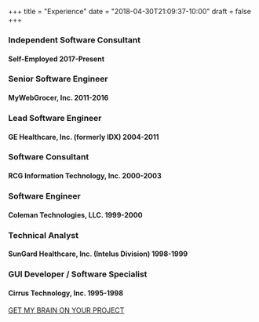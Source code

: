 +++
title = "Experience"
date = "2018-04-30T21:09:37-10:00"
draft = false
+++


### Independent Software Consultant
#### Self-Employed 2017-Present
<p class="mb-5"></p>

### Senior Software Engineer
#### MyWebGrocer, Inc. 2011-2016
<p class="mb-5"></p>

### Lead Software Engineer
#### GE Healthcare, Inc. (formerly IDX) 2004-2011
<p class="mb-5"></p>

### Software Consultant
#### RCG Information Technology, Inc. 2000-2003
<p class="mb-5"></p>

### Software Engineer
#### Coleman Technologies, LLC. 1999-2000
<p class="mb-5"></p>

### Technical Analyst
#### SunGard Healthcare, Inc. (Intelus Division) 1998-1999
<p class="mb-5"></p>

### GUI Developer / Software Specialist
#### Cirrus Technology, Inc. 1995-1998
<p class="mb-5"></p>

<div class="text-center">
  <a href="/contact/" class="btn btn-primary text-center mt-5 mb-5">GET MY BRAIN ON YOUR PROJECT</a>
</div>
